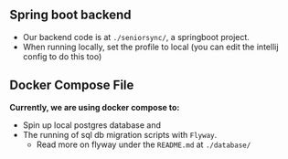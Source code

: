 ## Spring boot backend
- Our backend code is at `./seniorsync/`, a springboot project.
- When running locally, set the profile to local (you can edit the intellij config to do this too)

## Docker Compose File
**Currently, we are using docker compose to:**
- Spin up local postgres database and 
- The running of sql db migration scripts with `Flyway`.
  - Read more on flyway under the `README.md` at `./database/`